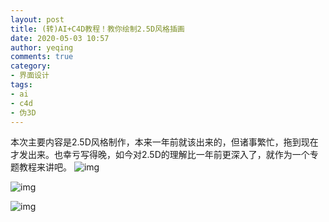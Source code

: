 ```yaml
---
layout: post
title: (转)AI+C4D教程！教你绘制2.5D风格插画
date: 2020-05-03 10:57
author: yeqing
comments: true
category: 
- 界面设计
tags: 
- ai
- c4d
- 伪3D
---
```


本次主要内容是2.5D风格制作，本来一年前就该出来的，但诸事繁忙，拖到现在才发出来。也幸亏写得晚，如今对2.5D的理解比一年前更深入了，就作为一个专题教程来讲吧。
![img](../assets/images/4c68cea7e58591b.jpg)

![img](../assets/images/db7282901da891b.jpg)

![img](../assets/images/e08599ba76fe6af.jpg)